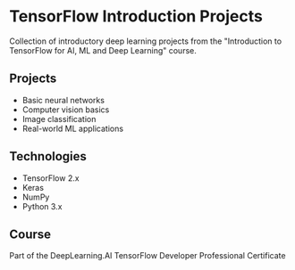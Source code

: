 # TensorFlow Introduction Projects
Collection of introductory deep learning projects from the "Introduction to TensorFlow for AI, ML and Deep Learning" course.

## Projects
- Basic neural networks
- Computer vision basics 
- Image classification
- Real-world ML applications

## Technologies
- TensorFlow 2.x
- Keras
- NumPy
- Python 3.x

## Course
Part of the DeepLearning.AI TensorFlow Developer Professional Certificate
